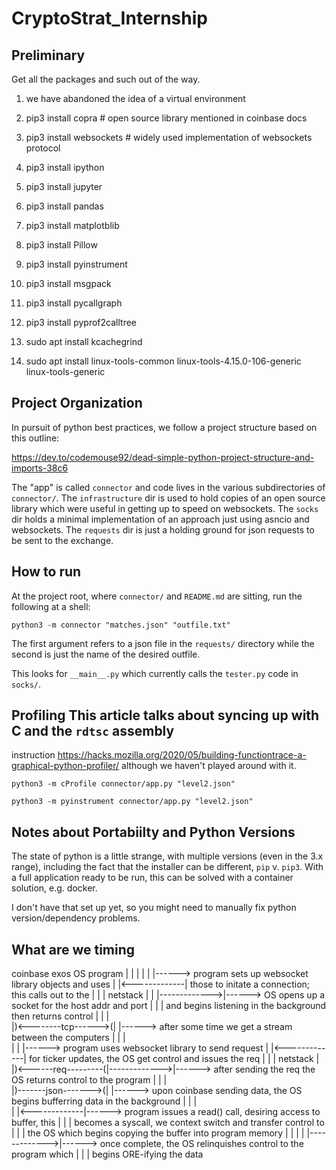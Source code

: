 # CryptoStrat_Internship

## Preliminary
Get all the packages and such out of the way.  

1. we have abandoned the idea of a virtual environment

2. pip3 install copra # open source library mentioned in coinbase docs

3. pip3 install websockets # widely used implementation of websockets protocol

4. pip3 install ipython

5. pip3 install jupyter

6. pip3 install pandas

7. pip3 install matplotblib

8. pip3 install Pillow

9. pip3 install pyinstrument

10. pip3 install msgpack

11. pip3 install pycallgraph

12. pip3 install pyprof2calltree

13. sudo apt install kcachegrind

14. sudo apt install linux-tools-common linux-tools-4.15.0-106-generic linux-tools-generic

## Project Organization

In pursuit of python best practices, we follow a project structure based on this
outline:

https://dev.to/codemouse92/dead-simple-python-project-structure-and-imports-38c6

The "app" is called `connector` and code lives in the various subdirectories of
`connector/`.  The `infrastructure` dir is used to hold copies of an open source
library which were useful in getting up to speed on websockets.  The `socks` dir
holds a minimal implementation of an approach just using asncio and websockets.
The `requests` dir is just a holding ground for json requests to be sent to the
exchange.

## How to run

At the project root, where `connector/` and `README.md` are sitting, run the
following at a shell:

`python3 -m connector "matches.json" "outfile.txt"`

The first argument refers to a json file in the `requests/` directory while the
second is just the name of the desired outfile.

This looks for `__main__.py` which currently calls the `tester.py` code in `socks/`.

## Profiling This article talks about syncing up with C and the `rdtsc` assembly
instruction
https://hacks.mozilla.org/2020/05/building-functiontrace-a-graphical-python-profiler/
although we haven't played around with it.

`python3 -m cProfile connector/app.py "level2.json"`

`python3 -m pyinstrument connector/app.py "level2.json"`

## Notes about Portabiilty and Python Versions

The state of python is a little strange, with multiple versions (even in the 3.x
range), including the fact that the installer can be different, `pip` v. `pip3`.
With a full application ready to be run, this can be solved with a container
solution, e.g. docker.

I don't have that set up yet, so you might need to manually fix python
version/dependency problems.

## What are we timing

coinbase                      exos 
                        OS           program
   |                     |              |
   |			 |      	|------> program sets up websocket library objects and uses
   |			 |<-------------| 	 those to initate a connection; this calls out to the 
   |			 | | netstack	|
   |			 |------------->|------> OS opens up a socket for the host addr and port 
   |			 |      	| 	 and begins listening in the background then returns control
   |			 |		|	 
   |)<--------tcp------>(|      	|------> after some time we get a stream between the computers
   |			 |		|   					
   |			 |      	|------> program uses websocket library to send request
   |			 |<-------------|  	 for ticker updates, the OS get control and issues the req
   |			 | | netstack 	|
   |)<------req---------(|------------->|------> after sending the req the OS returns control to the program
   |		         | 		| 	
   |)-------json------->(|      	|------> upon coinbase sending data, the OS begins bufferring data in the background
   |			 | 		|		
   |			 |<-------------|------> program issues a read() call, desiring access to buffer, this
   |			 |      	| 	 becomes a syscall, we context switch and transfer control to 
   |			 |		| 	 the OS which begins copying the buffer into program memory
   |			 |      	|
   |			 |------------->|------> once complete, the OS relinquishes control to the program which
   |			 |		| 	 begins ORE-ifying the data